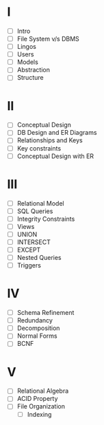 # I
- [ ] Intro
- [ ] File System v/s DBMS
- [ ] Lingos
- [ ] Users
- [ ] Models
- [ ] Abstraction
- [ ] Structure

# II
- [ ] Conceptual Design
- [ ] DB Design and ER Diagrams
- [ ] Relationships and Keys
- [ ] Key constraints
- [ ] Conceptual Design with ER

# III
- [ ] Relational Model
- [ ] SQL Queries
- [ ] Integrity Constraints
- [ ] Views
- [ ] UNION
- [ ] INTERSECT
- [ ] EXCEPT
- [ ] Nested Queries
- [ ] Triggers

# IV
- [ ] Schema Refinement
- [ ] Redundancy
- [ ] Decomposition
- [ ] Normal Forms
- [ ] BCNF

# V
- [ ] Relational Algebra
- [ ] ACID Property
- [ ] File Organization
	- [ ] Indexing